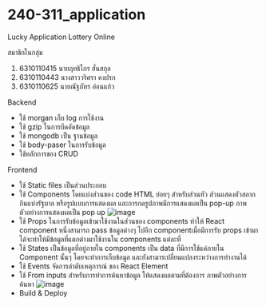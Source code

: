 # 240-311_application
  Lucky Application Lottery Online 
  
สมาชิกในกลุ่ม
  1. 6310110415 นายฤทธิไกร ฮั่นสกุล
  2. 6310110443 นางสาววริศรา คงปรก
  3. 6310110625 นายณัฐภัทร อ่อนแก้ว

Backend
  - ใช้ morgan เก็บ log การใช้งาน
  - ใช้ gzip ในการบีดอัดข้อมูล
  - ใช้ mongodb เป็น ฐานข้อมูล
  - ใช้ body-paser ในการรับข้อมูล
  - ใช้หลักการของ CRUD
  
Frontend
  - ใช้ Static files เป็นส่วนประกอบ
  - ใช้ Components โดยแบ่งส่วนของ code HTML ย่อยๆ สำหรับส่วนหัว ส่วนแสดงตัวสลากกินแบ่งรัฐบาล หรือรูปแบบการแสดงผล และการกดรูปภาพมีการแสดงผลเป็น pop-up
    ภาพตัวอย่างการแสดงผลเป็น pop up
    ![image](https://user-images.githubusercontent.com/111529177/225994439-40bc7776-cfb4-4984-a501-053b367dcfca.png)
  - ใช้ Props ในการรับข้อมูลเข้ามาใช้งานในส่วนของ components ทำให้ React component หนึ่งสามารถ pass ข้อมูลต่างๆ 
    ไปอีก componentเมื่อมีการรับ props เข้ามาได้จะทำให้มีข้อมูลที่แตกต่างมาใช้งานใน components แต่ละที่
  - ใช้ States เป็นข้อมูลที่อยู่ภายใน components เป็น data ที่มีการใช้แค่ภายใน Component นั้นๆ โดยจะทำการเก็บข้อมูล 
    และยังสามารเปลี่ยนแปลงระหว่างการทำงานได้
  - ใช้ Events จัดการลำดับเหตุการณ์ ของ React Element
  - ใช้ From inputs สำหรับการทำการค้นหาข้อมูล ให้แสดงผลตามที่ต้องการ
    ภาพตัวอย่างการค้นหา
    ![image](https://user-images.githubusercontent.com/111529177/225992417-43126652-465f-425a-8cad-96dbdb72009b.png)
  - Build & Deploy
